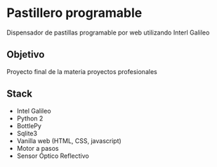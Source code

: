 # Pastillero programable
Dispensador de pastillas programable por web utilizando Interl Galileo

## Objetivo
Proyecto final de la materia proyectos profesionales

## Stack
- Intel Galileo
- Python 2
- BottlePy
- Sqlite3
- Vanilla web (HTML, CSS, javascript)
- Motor a pasos
- Sensor Óptico Reflectivo
